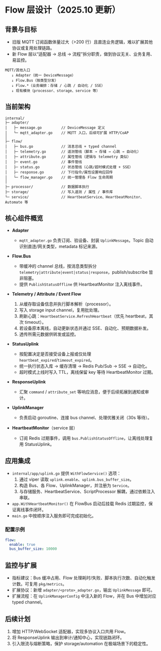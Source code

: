 # Flow 层设计（2025.10 更新）

## 背景与目标
- 旧版 MQTT 订阅函数体量过大（>200 行）且直连业务逻辑，难以扩展其他协议或复用处理链路。
- 新 Flow 层以“适配器 → 总线 → 流程”拆分职责，做到协议无关、业务复用、易监控。

```
MQTT/其他入口
   ↓ Adapter（统一 DeviceMessage）
   ↓ Flow.Bus（按类型分发）
   ↓ Flow.*（业务编排：存储 / 心跳 / 自动化 / SSE）
   ↓ 现有模块（processor、storage、service 等）
```

## 当前架构

```
internal/
├─ adapter/
│   ├─ message.go         // DeviceMessage 定义
│   └─ mqtt_adapter.go    // MQTT 入口，后续可扩展 HTTP/CoAP
│
├─ flow/
│   ├─ bus.go             // 消息总线 + typed channel
│   ├─ telemetry.go       // 遥测管线（脚本 → 存储 → 心跳 → 自动化）
│   ├─ attribute.go       // 属性管线（逻辑与 telemetry 类似）
│   ├─ event.go           // 事件管线
│   ├─ status.go          // 状态管线（心跳/超时模式处理 + SSE）
│   ├─ response.go        // 下行指令/属性设置响应回传
│   └─ flow_manager.go    // 统一管理各 Flow 生命周期
│
├─ processor/             // 数据脚本执行
├─ storage/               // 写入遥测 / 属性 / 事件库
└─ service/               // HeartbeatService、HeartbeatMonitor、Automate 等
```

## 核心组件概览

- **Adapter**  
  - `mqtt_adapter.go` 负责订阅、验设备、封装 `UplinkMessage`。Topic 自动识别直连/网关类型，metadata 标记来源。

- **Flow.Bus**  
  - 带缓冲的 channel 总线，按消息类型拆分 `telemetry|attribute|event|status|response`，publish/subscribe 皆非阻塞。
  - 提供 `PublishStatusOffline` 供 HeartbeatMonitor 注入离线事件。

- **Telemetry / Attribute / Event Flow**  
  1. 从缓存取设备信息并执行脚本解析（processor）。  
  2. 写入 storage input channel，复用批处理。  
  3. 刷新心跳：`HeartbeatService.RefreshHeartbeat`（优先 heartbeat，其次 timeout）。  
  4. 若设备原本离线，自动更新状态并通过 SSE、自动化、预期数据补发。  
  5. 透传所需元数据供转发或监控。

- **StatusUplink**  
  - 按配置决定是否接受设备上报或仅处理 `heartbeat_expired`/`timeout_expired`。  
  - 统一执行状态入库 → 缓存清理 → Redis Pub/Sub → SSE → 自动化。  
  - 超时模式上线时写入 TTL，离线保留 key 等待 HeartbeatMonitor 过期。

- **ResponseUplink**  
  - 汇聚 `command` / `attribute_set` 等响应消息，便于后续拓展到通知或审计。

- **UplinkManager**  
  - 负责启动 goroutine、连接 bus channel、处理优雅关闭（30s 等待）。

- **HeartbeatMonitor**（service 层）  
  - 订阅 Redis 过期事件，调用 `bus.PublishStatusOffline`，让离线处理复用 StatusUplink。

## 应用集成

- `internal/app/uplink.go` 提供 `WithFlowService()` 选项：
  1. 通过 viper 读取 `uplink.enable`、`uplink.bus_buffer_size`。  
  2. 构造 Bus、各 Flow、UplinkManager，并注册为 `Service`。  
  3. 与存储服务、HeartbeatService、ScriptProcessor 解耦，通过依赖注入串联。
- `app.WithHeartbeatMonitor()` 在 FlowBus 启动后挂载 Redis 过期监控，保证离线事件闭环。
- `main.go` 中按顺序注入服务即可完成初始化。

### 配置示例
```yaml
flow:
  enable: true
  bus_buffer_size: 10000
```

## 监控与扩展

- 指标建议：Bus 缓冲占用、Flow 处理耗时/失败、脚本执行次数、自动化触发计数。可复用 `pkg/metrics`。  
- 扩展协议：新增 `adapter/<proto>_adapter.go`，输出 `UplinkMessage` 即可。  
- 扩展流程：在 `UplinkManagerConfig` 中注入新的 Flow，并在 Bus 中增加对应 typed channel。

## 后续计划
1. 增加 HTTP/WebSocket 适配器，实现多协议入口共用 Flow。  
2. 将 ResponseUplink 输出到审计/通知中心，实现链路闭环。  
3. 引入限流与熔断策略，保护 storage/automation 在极端场景下的稳定性。
